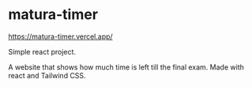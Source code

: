 # matura-timer

https://matura-timer.vercel.app/


Simple react project.

A website that shows how much time is left till the final exam.
Made with react and Tailwind CSS.

